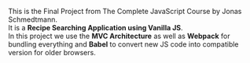 This is the Final Project from The Complete JavaScript Course by Jonas Schmedtmann.  
It is a **Recipe Searching Application using Vanilla JS**.  
In this project we use the **MVC Architecture** as well as **Webpack** for bundling everything and **Babel** to convert new JS code into compatible version for older browsers.
